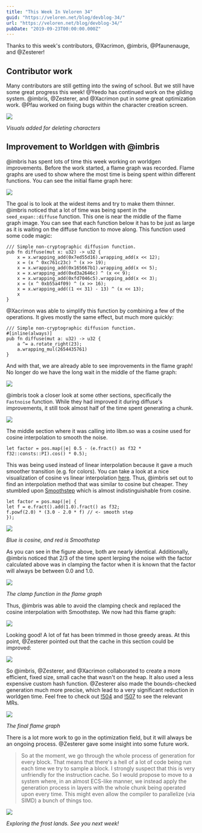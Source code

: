```yaml
---
title: "This Week In Veloren 34"
guid: "https://veloren.net/blog/devblog-34/"
url: "https://veloren.net/blog/devblog-34/"
pubDate: "2019-09-23T00:00:00.000Z"
---
```


Thanks to this week's contributors, @Xacrimon, @imbris, @Pfaunenauge, and @Zesterer!

## Contributor work

Many contributors are still getting into the swing of school. But we still have some great progress this week! @Yeedo has continued work on the gliding system. @imbris, @Zesterer, and @Xacrimon put in some great optimization work. @Pfau worked on fixing bugs within the character creation screen.

![](https://s3.eu-central-2.wasabisys.com/veloren-blog/cdn/597826574095613962/625412685286080544/unknown.png)

_Visuals added for deleting characters_

## Improvement to Worldgen with @imbris

@imbris has spent lots of time this week working on worldgen improvements. Before the work started, a flame graph was recorded. Flame graphs are used to show where the most time is being spent within different functions. You can see the initial flame graph here:

![](https://s3.eu-central-2.wasabisys.com/veloren-blog/cdn/597826574095613962/625876315475804185/unknown.png)

The goal is to look at the widest items and try to make them thinner. @imbris noticed that a lot of time was being spent in the `seed_expan::diffuse` function. This one is near the middle of the flame graph image. You can see that each function below it has to be just as large as it is waiting on the diffuse function to move along. This function used some code magic:

    /// Simple non-cryptographic diffusion function.
    pub fn diffuse(mut x: u32) -> u32 {
        x = x.wrapping_add(0x7ed55d16).wrapping_add(x << 12);
        x = (x ^ 0xc761c23c) ^ (x >> 19);
        x = x.wrapping_add(0x165667b1).wrapping_add(x << 5);
        x = x.wrapping_add(0xd3a2646c) ^ (x << 9);
        x = x.wrapping_add(0xfd7046c5).wrapping_add(x << 3);
        x = (x ^ 0xb55a4f09) ^ (x >> 16);
        x = x.wrapping_add((1 << 31) - 13) ^ (x << 13);
        x
    }

@Xacrimon was able to simplify this function by combining a few of the operations. It gives mostly the same effect, but much more quickly:

    /// Simple non-cryptographic diffusion function.
    #[inline(always)]
    pub fn diffuse(mut a: u32) -> u32 {
        a ^= a.rotate_right(23);
        a.wrapping_mul(2654435761)
    }

And with that, we are already able to see improvements in the flame graph! No longer do we have the long wait in the middle of the flame graph:

![](https://s3.eu-central-2.wasabisys.com/veloren-blog/cdn/450064928720814081/625017004146819107/unknown.png)

@imbris took a closer look at some other sections, specifically the `Fastnoise` function. While they had improved it during diffuse's improvements, it still took almost half of the time spent generating a chunk.

![](https://s3.eu-central-2.wasabisys.com/veloren-blog/cdn/450064928720814081/625036683896946699/unknown.png)

The middle section where it was calling into libm.so was a cosine used for cosine interpolation to smooth the noise.

    let factor = pos.map(|e| 0.5 - (e.fract() as f32 * f32::consts::PI).cos() * 0.5);

This was being used instead of linear interpolation because it gave a much smoother transition (e.g. for colors). You can take a look at a nice visualization of cosine vs linear interpolation [here](http://paulbourke.net/miscellaneous/interpolation/). Thus, @imbris set out to find an interpolation method that was similar to cosine but cheaper. They stumbled upon [Smoothstep](https://en.wikipedia.org/wiki/Smoothstep) which is almost indistinguishable from cosine.

    let factor = pos.map(|e| {
    let f = e.fract().add(1.0).fract() as f32;
    f.powf(2.0) * (3.0 - 2.0 * f) // <- smooth step
    });

![](https://s3.eu-central-2.wasabisys.com/veloren-blog/cdn/597826574095613962/625884456405696522/unknown.png)

_Blue is cosine, and red is Smoothstep_

As you can see in the figure above, both are nearly identical. Additionally, @imbris noticed that 2/3 of the time spent lerping the noise with the factor calculated above was in clamping the factor when it is known that the factor will always be between 0.0 and 1.0.

![](https://s3.eu-central-2.wasabisys.com/veloren-blog/cdn/450064928720814081/625048823894507535/unknown.png)

_The clamp function in the flame graph_

Thus, @imbris was able to avoid the clamping check and replaced the cosine interpolation with Smoothstep. We now had this flame graph:

![](https://s3.eu-central-2.wasabisys.com/veloren-blog/cdn/450064928720814081/625074635708432417/unknown.png)

Looking good! A lot of fat has been trimmed in those greedy areas. At this point, @Zesterer pointed out that the cache in this section could be improved:

![](https://s3.eu-central-2.wasabisys.com/veloren-blog/cdn/597826574095613962/625890475227873281/unknown.png)

So @imbris, @Zesterer, and @Xacrimon collaborated to create a more efficient, fixed size, small cache that wasn't on the heap. It also used a less expensive custom hash function. @Zesterer also made the bounds-checked generation much more precise, which lead to a very significant reduction in worldgen time. Feel free to check out [!504](https://gitlab.com/veloren/veloren/merge_requests/504) and [!507](https://gitlab.com/veloren/veloren/merge_requests/507) to see the relevant MRs.

![](https://s3.eu-central-2.wasabisys.com/veloren-blog/cdn/597826574095613962/625893203639402506/unknown.png)

_The final flame graph_

There is a lot more work to go in the optimization field, but it will always be an ongoing process. @Zesterer gave some insight into some future work.

> So at the moment, we go through the whole process of generation for every block. That means that there's a hell of a lot of code being run each time we try to sample a block. I strongly suspect that this is very unfriendly for the instruction cache. So I would propose to move to a system where, in an almost ECS-like manner, we instead apply the generation process in layers with the whole chunk being operated upon every time. This might even allow the compiler to parallelize (via SIMD) a bunch of things too.

![](https://s3.eu-central-2.wasabisys.com/veloren-blog/cdn/523568428905398283/626174961806999563/unknown.png)

_Exploring the frost lands. See you next week!_
